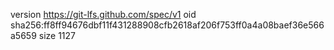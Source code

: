 version https://git-lfs.github.com/spec/v1
oid sha256:ff8ff94676dbf11f431288908cfb2618af206f753ff0a4a08baef36e566a5659
size 1127
